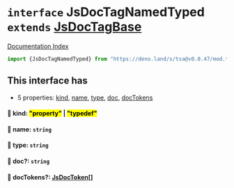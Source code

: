 # `interface` JsDocTagNamedTyped `extends` [JsDocTagBase](../interface.JsDocTagBase/README.md)

[Documentation Index](../README.md)

```ts
import {JsDocTagNamedTyped} from "https://deno.land/x/tsa@v0.0.47/mod.ts"
```

## This interface has

- 5 properties:
[kind](#-kind-property--typedef),
[name](#-name-string),
[type](#-type-string),
[doc](#-doc-string),
[docTokens](#-doctokens-jsdoctoken)


#### 📄 kind: <mark>"property"</mark> | <mark>"typedef"</mark>



#### 📄 name: `string`



#### 📄 type: `string`



#### 📄 doc?: `string`



#### 📄 docTokens?: [JsDocToken](../interface.JsDocToken/README.md)\[]



